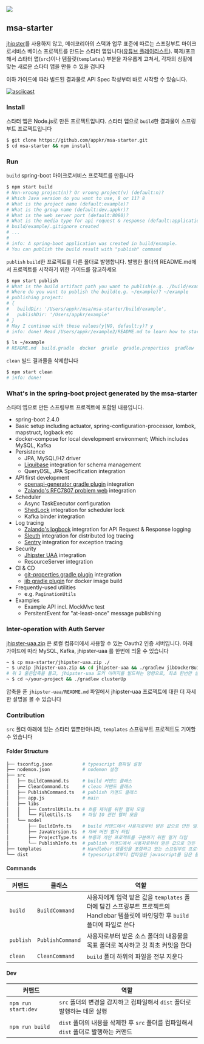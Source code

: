 [![](https://api.travis-ci.com/appkr/msa-starter.svg)](https://travis-ci.com/github/appkr/msa-starter)

## msa-starter
[jhipster](https://www.jhipster.tech/)를 사용하지 않고, 메쉬코리아의 스택과 업무 표준에 따르는 스프링부트 마이크로서비스 베이스 프로젝트를 만드는 스타터 앱입니다([유튜브 플레이리스트](https://www.youtube.com/watch?v=cfU5f2wAdDc&list=PL7LvACI5jQlrojoPKfmY6yzG0dyeLUFhu)). 복제/포크해서 스타터 앱(`src`)이나 템플릿(`templates`) 부분을 자유롭게 고쳐서, 각자의 상황에 맞는 새로운 스타터 앱을 만들 수 있을 겁니다

이하 가이드에 따라 빌드된 결과물로 API Spec 작성부터 바로 시작할 수 있습니다.

[![asciicast](https://asciinema.org/a/381871.svg)](https://asciinema.org/a/381871)

### Install
스타터 앱은 Node.js로 만든 프로젝트입니다. 스타터 앱으로 `build`한 결과물이 스프링부트 프로젝트입니다
```bash
$ git clone https://github.com/appkr/msa-starter.git
$ cd msa-starter && npm install
```

### Run
`build` spring-boot 마이크로서비스 프로젝트를 만듭니다
```bash
$ npm start build
# Non-vroong project(n)? Or vroong project(v) (default:n)?
# Which Java version do you want to use, 8 or 11? 8
# What is the project name (default:example)?
# What is the group name (default:dev.appkr)?
# What is the web server port (default:8080)?
# What is the media type for api request & response (default:application/vnd.appkr.private.v1+json)?
# build/example/.gitignore created
# ...
#
# info: A spring-boot application was created in build/example.
# You can publish the build result with "publish" command
```

`publish` `build`한 프로젝트를 다른 폴더로 발행합니다. 발행한 폴더의 README.md에서 프로젝트를 시작하기 위한 가이드를 참고하세요
```bash
$ npm start publish
# What is the build artifact path you want to publish(e.g. ./build/example)? ./build/example
# Where do you want to publish the build(e.g. ~/example)? ~/example
# publishing project:
# {
#   buildDir: '/Users/appkr/msa/msa-starter/build/example',
#   publishDir: '/Users/appkr/example'
# }
# May I continue with these values(y|NO, default:y)? y
# info: done! Read /Users/appkr/example2/README.md to learn how to start.

$ ls ~/example
# README.md  build.gradle  docker  gradle  gradle.properties  gradlew  gradlew.bat  settings.gradle  src
```

`clean` 빌드 결과물을 삭제합니다
```bash
$ npm start clean
# info: done!
```

### What's in the spring-boot project generated by the msa-starter
스타터 앱으로 만든 스프링부트 프로젝트에 포함된 내용입니다.

- spring-boot 2.4.0
- Basic setup including actuator, spring-configuration-processor, lombok, mapstruct, logback etc
- docker-compose for local development environment; Which includes MySQL, Kafka
- Persistence
    - JPA, MySQL/H2 driver
    - [Liquibase](https://github.com/liquibase/liquibase-gradle-plugin) integration for schema management
    - QueryDSL, JPA Specification integration
- API first development
    - [openapi-generator gradle plugin](https://github.com/OpenAPITools/openapi-generator/tree/master/modules/openapi-generator-gradle-plugin) integration
    - [Zalando's RFC7807 problem web](https://github.com/zalando/problem-spring-web) integration
- Scheduler
    - Async TaskExecutor configuration
    - [ShedLock](https://github.com/lukas-krecan/ShedLock) integration for scheduler lock
    - Kafka binder integration
- Log tracing
    - [Zalando's logbook](https://github.com/zalando/logbook) integration for API Request & Response logging
    - [Sleuth](https://spring.io/projects/spring-cloud-sleuth) integration for distributed log tracing
    - [Sentry](https://docs.sentry.io/platforms/java/guides/logback/) integration for exception tracing
- Security
    - [Jhipster UAA](https://www.jhipster.tech/using-uaa/) integration
    - ResourceServer integration
- CI & CD
    - [git-properties gradle plugin](https://github.com/n0mer/gradle-git-properties) integration
    - [jib gradle plugin](https://github.com/GoogleContainerTools/jib/tree/master/jib-gradle-plugin) for docker image build
- Frequently-used utilities
    - e.g. `PaginationUtils`
- Examples
    - Example API incl. MockMvc test
    - PersitentEvent for "at-least-once" message publishing

### Inter-operation with Auth Server
[jhipster-uaa.zip](./jhipster-uaa.zip) 은 로컬 컴퓨터에서 사용할 수 있는 Oauth2 인증 서버입니다. 아래 가이드에 따라 MySQL, Kafka, jhipster-uaa 를 한번에 띄울 수 있습니다

```bash
~ $ cp msa-starter/jhipster-uaa.zip ./
~ $ unzip jhipster-uaa.zip && cd jhipster-uaa && ./gradlew jibDockerBuild
# 위 2 줄은압축을 풀고, jhipster-uaa 도커 이미지를 빌드하는 명령으로, 최초 한번만 실행하면 됩니다
~ $ cd ~/your-project && ./gradlew clusterUp
```
압축을 푼 `jhipster-uaa/README.md` 파일에서 jhipster-uaa 프로젝트에 대한 더 자세한 설명을 볼 수 있습니다 

### Contribution
`src` 폴더 아래에 있는 스타터 앱뿐만아니라, `templates` 스프링부트 프로젝트도 기여할 수 있습니다

#### Folder Structure
```bash
├── tsconfig.json           # typescript 컴파일 설정
├── nodemon.json            # nodemon 설정
├── src
│   ├── BuildCommand.ts     # build 커맨드 클래스
│   ├── CleanCommand.ts     # clean 커맨드 클래스
│   ├── PublishCommand.ts   # publish 커맨드 클래스
│   ├── app.js              # main
│   ├── libs
│   │   ├── ControlUtils.ts # 흐름 제어를 위한 헬퍼 모음
│   │   └── FileUtils.ts    # 파일 IO 관련 헬퍼 모음
│   └── model
│       ├── BuildInfo.ts    # build 커맨드에서 사용자로부터 받은 값으로 만든 빌드 컨텍스트
│       ├── JavaVersion.ts  # 자바 버전 열거 타입
│       ├── ProjectType.ts  # 부릉과 개인 프로젝트를 구분하기 위한 열거 타임
│       └── PublishInfo.ts  # publish 커맨드에서 사용자로부터 받은 값으로 만든 발행 컨텍스트
├── templates               # Handlebar 템플릿을 포함하고 있는 스프링부트 프로젝트
└── dist                    # typescript로부터 컴파일된 javascript를 담은 폴더
```

#### Commands
커맨드|클래스|역할
---|---|---
`build`|`BuildCommand`|사용자에게 입력 받은 값을 `templates` 폴더에 담긴 스프링부트 프로젝트의 Handlebar 템플릿에 바인딩한 후 `build` 폴더에 파일로 쓴다
`publish`|`PublishCommand`|사용자로부터 받은 소스 폴더의 내용물을 목표 폴더로 복사하고 깃 최초 커밋을 한다
`clean`|`CleanCommand`|`build` 폴더 하위의 파일을 전부 지운다

#### Dev
커맨드|역할
---|---
`npm run start:dev`|`src` 폴더의 변경을 감지하고 컴파일해서 `dist` 폴더로 발행하는 데몬 실행
`npm run build`|`dist` 폴더의 내용을 삭제한 후 `src` 폴더를 컴파일해서 `dist` 폴더로 발행하는 커맨드
